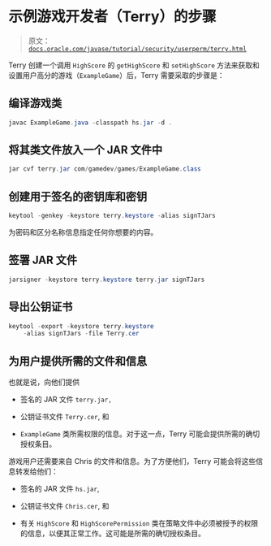 # 示例游戏开发者（Terry）的步骤

> 原文：[`docs.oracle.com/javase/tutorial/security/userperm/terry.html`](https://docs.oracle.com/javase/tutorial/security/userperm/terry.html)

Terry 创建一个调用 `HighScore` 的 `getHighScore` 和 `setHighScore` 方法来获取和设置用户高分的游戏（`ExampleGame`）后，Terry 需要采取的步骤是：

## 编译游戏类

```java
javac ExampleGame.java -classpath hs.jar -d .

```

## 将其类文件放入一个 JAR 文件中

```java
jar cvf terry.jar com/gamedev/games/ExampleGame.class

```

## 创建用于签名的密钥库和密钥

```java
keytool -genkey -keystore terry.keystore -alias signTJars

```

为密码和区分名称信息指定任何你想要的内容。

## 签署 JAR 文件

```java
jarsigner -keystore terry.keystore terry.jar signTJars

```

## 导出公钥证书

```java
keytool -export -keystore terry.keystore
    -alias signTJars -file Terry.cer

```

## 为用户提供所需的文件和信息

也就是说，向他们提供

+   签名的 JAR 文件 `terry.jar,`

+   公钥证书文件 `Terry.cer`, 和

+   `ExampleGame` 类所需权限的信息。对于这一点，Terry 可能会提供所需的确切授权条目。

游戏用户还需要来自 Chris 的文件和信息。为了方便他们，Terry 可能会将这些信息转发给他们：

+   签名的 JAR 文件 `hs.jar`,

+   公钥证书文件 `Chris.cer`, 和

+   有关 `HighScore` 和 `HighScorePermission` 类在策略文件中必须被授予的权限的信息，以便其正常工作。这可能是所需的确切授权条目。
